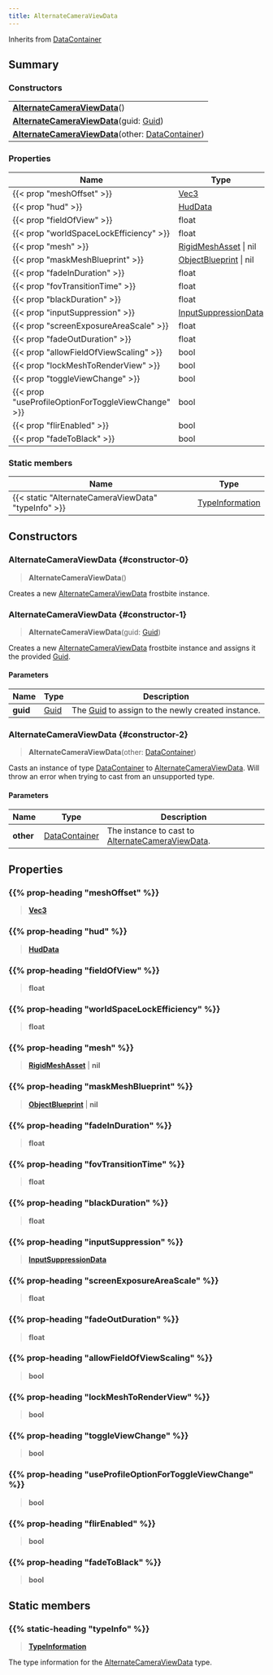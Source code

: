 ```yaml
---
title: AlternateCameraViewData
---
```


Inherits from [DataContainer](/vext/ref/shared/type/datacontainer)

## Summary

### Constructors

|  |
| --- |
| **[AlternateCameraViewData](#constructor-0)**() |
| **[AlternateCameraViewData](#constructor-1)**(guid: [Guid](/vext/ref/shared/type/guid)) |
| **[AlternateCameraViewData](#constructor-2)**(other: [DataContainer](/vext/ref/shared/type/datacontainer)) |

### Properties

| Name | Type |
| ---- | ---- |
| {{< prop "meshOffset" >}} | [Vec3](/vext/ref/shared/type/vec3) |
| {{< prop "hud" >}} | [HudData](/vext/ref/fb/huddata) |
| {{< prop "fieldOfView" >}} | float |
| {{< prop "worldSpaceLockEfficiency" >}} | float |
| {{< prop "mesh" >}} | [RigidMeshAsset](/vext/ref/fb/rigidmeshasset) \| nil |
| {{< prop "maskMeshBlueprint" >}} | [ObjectBlueprint](/vext/ref/fb/objectblueprint) \| nil |
| {{< prop "fadeInDuration" >}} | float |
| {{< prop "fovTransitionTime" >}} | float |
| {{< prop "blackDuration" >}} | float |
| {{< prop "inputSuppression" >}} | [InputSuppressionData](/vext/ref/fb/inputsuppressiondata) |
| {{< prop "screenExposureAreaScale" >}} | float |
| {{< prop "fadeOutDuration" >}} | float |
| {{< prop "allowFieldOfViewScaling" >}} | bool |
| {{< prop "lockMeshToRenderView" >}} | bool |
| {{< prop "toggleViewChange" >}} | bool |
| {{< prop "useProfileOptionForToggleViewChange" >}} | bool |
| {{< prop "flirEnabled" >}} | bool |
| {{< prop "fadeToBlack" >}} | bool |

### Static members

| Name | Type |
| ---- | ---- |
| {{< static "AlternateCameraViewData" "typeInfo" >}} | [TypeInformation](/vext/ref/shared/type/typeinformation) |

## Constructors

### AlternateCameraViewData {#constructor-0}

> **AlternateCameraViewData**()

Creates a new [AlternateCameraViewData](/vext/ref/fb/alternatecameraviewdata) frostbite instance.

### AlternateCameraViewData {#constructor-1}

> **AlternateCameraViewData**(guid: [Guid](/vext/ref/shared/type/guid))

Creates a new [AlternateCameraViewData](/vext/ref/fb/alternatecameraviewdata) frostbite instance and assigns it the provided [Guid](/vext/ref/shared/type/guid).

#### Parameters

| Name | Type | Description |
| ---- | ---- | ----------- |
| **guid** | [Guid](/vext/ref/shared/type/guid) | The [Guid](/vext/ref/shared/type/guid) to assign to the newly created instance. |

### AlternateCameraViewData {#constructor-2}

> **AlternateCameraViewData**(other: [DataContainer](/vext/ref/shared/type/datacontainer))

Casts an instance of type [DataContainer](/vext/ref/shared/type/datacontainer) to [AlternateCameraViewData](/vext/ref/fb/alternatecameraviewdata). Will throw an error when trying to cast from an unsupported type.

#### Parameters

| Name | Type | Description |
| ---- | ---- | ----------- |
| **other** | [DataContainer](/vext/ref/shared/type/datacontainer) | The instance to cast to [AlternateCameraViewData](/vext/ref/fb/alternatecameraviewdata). |

## Properties

### {{% prop-heading "meshOffset" %}}

> **[Vec3](/vext/ref/shared/type/vec3)**

### {{% prop-heading "hud" %}}

> **[HudData](/vext/ref/fb/huddata)**

### {{% prop-heading "fieldOfView" %}}

> **float**

### {{% prop-heading "worldSpaceLockEfficiency" %}}

> **float**

### {{% prop-heading "mesh" %}}

> **[RigidMeshAsset](/vext/ref/fb/rigidmeshasset)** \| **nil**

### {{% prop-heading "maskMeshBlueprint" %}}

> **[ObjectBlueprint](/vext/ref/fb/objectblueprint)** \| **nil**

### {{% prop-heading "fadeInDuration" %}}

> **float**

### {{% prop-heading "fovTransitionTime" %}}

> **float**

### {{% prop-heading "blackDuration" %}}

> **float**

### {{% prop-heading "inputSuppression" %}}

> **[InputSuppressionData](/vext/ref/fb/inputsuppressiondata)**

### {{% prop-heading "screenExposureAreaScale" %}}

> **float**

### {{% prop-heading "fadeOutDuration" %}}

> **float**

### {{% prop-heading "allowFieldOfViewScaling" %}}

> **bool**

### {{% prop-heading "lockMeshToRenderView" %}}

> **bool**

### {{% prop-heading "toggleViewChange" %}}

> **bool**

### {{% prop-heading "useProfileOptionForToggleViewChange" %}}

> **bool**

### {{% prop-heading "flirEnabled" %}}

> **bool**

### {{% prop-heading "fadeToBlack" %}}

> **bool**

## Static members

### {{% static-heading "typeInfo" %}}

> **[TypeInformation](/vext/ref/shared/type/typeinformation)**

The type information for the [AlternateCameraViewData](/vext/ref/fb/alternatecameraviewdata) type.

